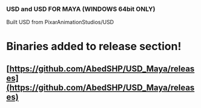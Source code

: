 
### USD and USD FOR MAYA (WINDOWS 64bit ONLY)
Built USD from PixarAnimationStudios/USD

# Binaries added to release section!

## [https://github.com/AbedSHP/USD_Maya/releases](https://github.com/AbedSHP/USD_Maya/releases)






